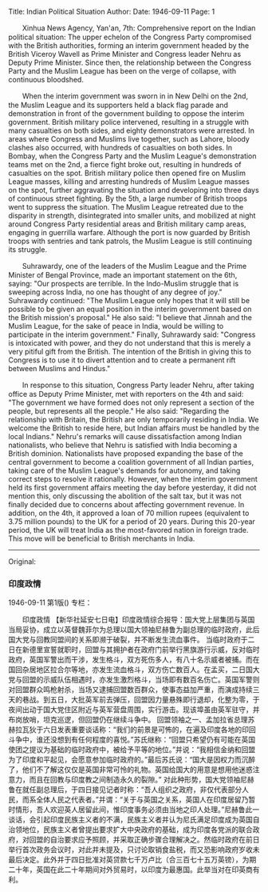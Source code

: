 Title: Indian Political Situation
Author:
Date: 1946-09-11
Page: 1

　　Xinhua News Agency, Yan'an, 7th: Comprehensive report on the Indian political situation: The upper echelon of the Congress Party compromised with the British authorities, forming an interim government headed by the British Viceroy Wavell as Prime Minister and Congress leader Nehru as Deputy Prime Minister. Since then, the relationship between the Congress Party and the Muslim League has been on the verge of collapse, with continuous bloodshed.

　　When the interim government was sworn in in New Delhi on the 2nd, the Muslim League and its supporters held a black flag parade and demonstration in front of the government building to oppose the interim government. British military police intervened, resulting in a struggle with many casualties on both sides, and eighty demonstrators were arrested. In areas where Congress and Muslims live together, such as Lahore, bloody clashes also occurred, with hundreds of casualties on both sides. In Bombay, when the Congress Party and the Muslim League's demonstration teams met on the 2nd, a fierce fight broke out, resulting in hundreds of casualties on the spot. British military police then opened fire on Muslim League masses, killing and arresting hundreds of Muslim League masses on the spot, further aggravating the situation and developing into three days of continuous street fighting. By the 5th, a large number of British troops went to suppress the situation. The Muslim League retreated due to the disparity in strength, disintegrated into smaller units, and mobilized at night around Congress Party residential areas and British military camp areas, engaging in guerrilla warfare. Although the port is now guarded by British troops with sentries and tank patrols, the Muslim League is still continuing its struggle.

　　Suhrawardy, one of the leaders of the Muslim League and the Prime Minister of Bengal Province, made an important statement on the 6th, saying: "Our prospects are terrible. In the Indo-Muslim struggle that is sweeping across India, no one has thought of any degree of joy." Suhrawardy continued: "The Muslim League only hopes that it will still be possible to be given an equal position in the interim government based on the British mission's proposal." He also said: "I believe that Jinnah and the Muslim League, for the sake of peace in India, would be willing to participate in the interim government." Finally, Suhrawardy said: "Congress is intoxicated with power, and they do not understand that this is merely a very pitiful gift from the British. The intention of the British in giving this to Congress is to use it to divert attention and to create a permanent rift between Muslims and Hindus."

　　In response to this situation, Congress Party leader Nehru, after taking office as Deputy Prime Minister, met with reporters on the 4th and said: "The government we have formed does not only represent a section of the people, but represents all the people." He also said: "Regarding the relationship with Britain, the British are only temporarily residing in India. We welcome the British to reside here, but Indian affairs must be handled by the local Indians." Nehru's remarks will cause dissatisfaction among Indian nationalists, who believe that Nehru is satisfied with India becoming a British dominion. Nationalists have proposed expanding the base of the central government to become a coalition government of all Indian parties, taking care of the Muslim League's demands for autonomy, and taking correct steps to resolve it rationally. However, when the interim government held its first government affairs meeting the day before yesterday, it did not mention this, only discussing the abolition of the salt tax, but it was not finally decided due to concerns about affecting government revenue. In addition, on the 4th, it approved a loan of 70 million rupees (equivalent to 3.75 million pounds) to the UK for a period of 20 years. During this 20-year period, the UK will treat India as the most-favored nation in foreign trade. This move will be beneficial to British merchants in India.



<hr /> 

Original: 


### 印度政情

1946-09-11
第1版()
专栏：

　　印度政情
    【新华社延安七日电】印度政情综合报导：国大党上层集团与英国当局妥协，成立以英督魏菲尔为总理以国大领袖尼赫鲁为副总理的临时政府，此后国大党与回教同盟间的关系即濒于破裂，并不断发生流血事件。
    当临时政府于二日在新德里宣誓就职时，回盟与其拥护者在政府门前举行黑旗游行示威，反对临时政府，英国军警出而干涉，发生格斗，双方死伤多人，有八十名示威者被捕。而在国回杂居地区拉合尔等地，亦发生流血格斗，双方伤亡数百人。在孟买，二日国大党与回盟的示威队伍相遇时，亦发生激烈格斗，当场即有数百名伤亡。英国军警则对回盟群众鸣枪射杀，当场又逮捕回盟数百群众，使事态益加严重，而演成持续三天的巷战。到五日，大批英军前去弹压，回盟因力量悬殊即行退却，化整为零，于夜间出动于国大党住区附近与英军营盘周围，实行游击。现该埠虽由英军驻守，并布岗放哨，坦克巡逻，但回盟仍在继续斗争中。
    回盟领袖之一、孟加拉省总理苏赫拉瓦狄于六日发表重要谈话称：“我们的前景是可怖的，在遍及印度各地的印回斗争中，谁还没想到有任何程度的喜悦。”苏氏继称：“回盟只希望仍有可能在英国使团之提议为基础的临时政府中，被给予平等的地位。”并说：“我相信金纳和回盟为了印度和平起见，会愿意参加临时政府的。”最后苏氏说：“国大是因权力而沉醉了，他们不了解这仅仅是英国非常可怜的礼物。英国给国大的用意是想用他迷惑注意力，而且在回教与印度教之间制造永久的裂隙。”
    对此种形势，国大党领袖尼赫鲁在就任副总理后，于四日接见记者时称：“吾人组织之政府，非仅代表部分人民，而系全体人民之代表者。”并谓：“关于与英国之关系，英国人在印度居留乃暂时情形，吾人欢迎英人居留此间，惟印度事务必须由当地之印人处理。”尼赫鲁此一谈话，会引起印度民族主义者的不满，民族主义者并认为尼氏满足印度成为英国自治领地位，民族主义者曾提出要求扩大中央政府的基础，成为印度各党派的联合政府，对回盟的自治要求应予照顾，并采取正确步骤合理解决之。然临时政府在前日举行首次政务会议时，对此并未提及，只讨论取销食盐税，而又恐影响政府岁收未最后决定。此外并于四日批准对英贷款七千万卢比（合三百七十五万英镑），为期二十年，英国在此二十年期间对外贸易时，以印度为最惠国。此举当对在印英商有利。
